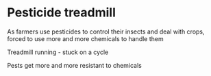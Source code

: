 # Pesticide treadmill

As farmers use pesticides to control their insects and deal with crops, forced
to use more and more chemicals to handle them

Treadmill running - stuck on a cycle

Pests get more and more resistant to chemicals 

